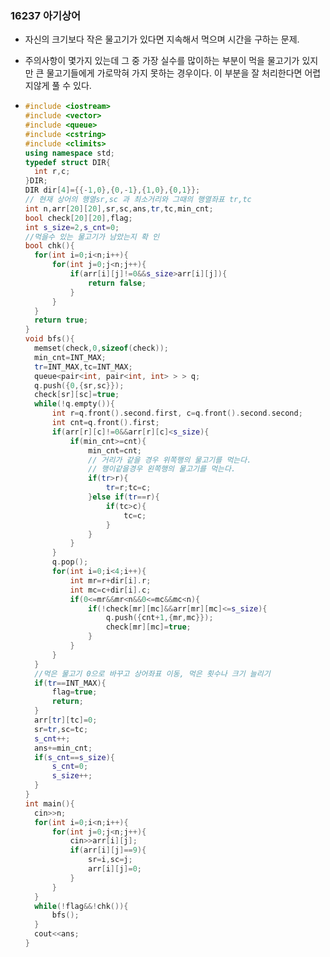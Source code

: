 ### 16237 아기상어

- 자신의 크기보다 작은 물고기가 있다면 지속해서 먹으며 시간을 구하는 문제.

- 주의사항이 몇가지 있는데 그 중 가장 실수를 많이하는 부분이 먹을 물고기가 있지만 큰 물고기들에게 가로막혀 가지 못하는 경우이다. 이 부분을 잘 처리한다면 어렵지않게 풀 수 있다.

- ```c++
  #include <iostream>
  #include <vector>
  #include <queue> 
  #include <cstring>
  #include <climits>
  using namespace std;
  typedef struct DIR{
  	int r,c;
  }DIR;
  DIR dir[4]={{-1,0},{0,-1},{1,0},{0,1}};
  // 현재 상어의 행열sr,sc 과 최소거리와 그때의 행열좌표 tr,tc 
  int n,arr[20][20],sr,sc,ans,tr,tc,min_cnt;
  bool check[20][20],flag;
  int s_size=2,s_cnt=0;
  //먹을수 있는 물고기가 남았는지 확 인 
  bool chk(){
  	for(int i=0;i<n;i++){
  		for(int j=0;j<n;j++){
  			if(arr[i][j]!=0&&s_size>arr[i][j]){
  				return false;
  			}
  		}
  	}
  	return true;
  }
  void bfs(){
  	memset(check,0,sizeof(check));
  	min_cnt=INT_MAX;
  	tr=INT_MAX,tc=INT_MAX;
  	queue<pair<int, pair<int, int> > > q;
  	q.push({0,{sr,sc}});
  	check[sr][sc]=true;
  	while(!q.empty()){
  		int r=q.front().second.first, c=q.front().second.second;
  		int cnt=q.front().first;
  		if(arr[r][c]!=0&&arr[r][c]<s_size){
  			if(min_cnt>=cnt){
  				min_cnt=cnt;
  				// 거리가 같을 경우 위쪽행의 물고기를 먹는다.
  				// 행이같을경우 왼쪽행의 물고기를 먹는다.
  				if(tr>r){
  					tr=r;tc=c;
  				}else if(tr==r){
  					if(tc>c){
  						tc=c;
  					}
  				}
  			}
  		}
  		q.pop();
  		for(int i=0;i<4;i++){
  			int mr=r+dir[i].r;
  			int mc=c+dir[i].c;
  			if(0<=mr&&mr<n&&0<=mc&&mc<n){
  				if(!check[mr][mc]&&arr[mr][mc]<=s_size){
  					q.push({cnt+1,{mr,mc}});
  					check[mr][mc]=true;
  				}
  			}
  		}
  	}
  	//먹은 물고기 0으로 바꾸고 상어좌표 이동, 먹은 횟수나 크기 늘리기 
  	if(tr==INT_MAX){
  		flag=true;
  		return;
  	}
  	arr[tr][tc]=0;
  	sr=tr,sc=tc;
  	s_cnt++;
  	ans+=min_cnt;
  	if(s_cnt==s_size){
  		s_cnt=0;
  		s_size++;
  	}
  }
  int main(){
  	cin>>n;
  	for(int i=0;i<n;i++){
  		for(int j=0;j<n;j++){
  			cin>>arr[i][j];
  			if(arr[i][j]==9){
  				sr=i,sc=j;
  				arr[i][j]=0;
  			}
  		}
  	}
  	while(!flag&&!chk()){
  		bfs();
  	}
  	cout<<ans;
  }
  ```

  